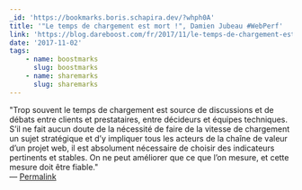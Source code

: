 ```yaml
---
_id: 'https://bookmarks.boris.schapira.dev/?whph0A'
title: '"Le temps de chargement est mort !", Damien Jubeau #WebPerf'
link: 'https://blog.dareboost.com/fr/2017/11/le-temps-de-chargement-est-mort/'
date: '2017-11-02'
tags:
    - name: boostmarks
      slug: boostmarks
    - name: sharemarks
      slug: sharemarks
---
```


&quot;Trop souvent le temps de chargement est source de discussions et de débats
entre clients et prestataires, entre décideurs et équipes techniques. <br />
S’il ne fait aucun doute de la nécessité de faire de la vitesse de chargement un
sujet stratégique et d’y impliquer tous les acteurs de la chaîne de valeur d’un
projet web, il est absolument nécessaire de choisir des indicateurs pertinents
et stables. On ne peut améliorer que ce que l’on mesure, et cette mesure doit
être fiable.&quot; <br>&#8212;
<a href="https://bookmarks.boris.schapira.dev/?whph0A" title="Permalink">Permalink</a>
